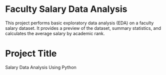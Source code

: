 # Faculty Salary Data Analysis

This project performs basic exploratory data analysis (EDA) on a faculty salary dataset. It provides a preview of the dataset, summary statistics, and calculates the average salary by academic rank.

# Project Title
Salary Data Analysis Using Python
